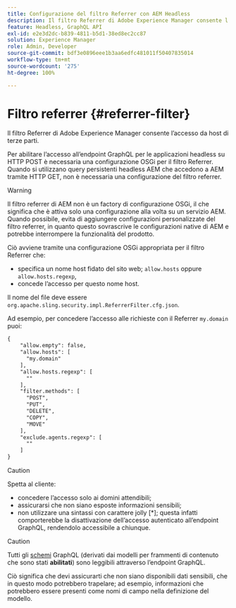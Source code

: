 ```yaml
---
title: Configurazione del filtro Referrer con AEM Headless
description: Il filtro Referrer di Adobe Experience Manager consente l’accesso da host di terze parti. Per abilitare l’accesso all’endpoint GraphQL per le applicazioni headless è necessaria una configurazione OSGi per il filtro Referrer.
feature: Headless, GraphQL API
exl-id: e2e3d2dc-b839-4811-b5d1-38ed8ec2cc87
solution: Experience Manager
role: Admin, Developer
source-git-commit: bdf3e0896eee1b3aa6edfc481011f50407835014
workflow-type: tm+mt
source-wordcount: '275'
ht-degree: 100%

---
```


# Filtro referrer {#referrer-filter}

Il filtro Referrer di Adobe Experience Manager consente l’accesso da host di terze parti.

Per abilitare l’accesso all’endpoint GraphQL per le applicazioni headless su HTTP POST è necessaria una configurazione OSGi per il filtro Referrer. Quando si utilizzano query persistenti headless AEM che accedono a AEM tramite HTTP GET, non è necessaria una configurazione del filtro referrer.

>[!WARNING]
> Il filtro referrer di AEM non è un factory di configurazione OSGi, il che significa che è attiva solo una configurazione alla volta su un servizio AEM. Quando possibile, evita di aggiungere configurazioni personalizzate del filtro referrer, in quanto questo sovrascrive le configurazioni native di AEM e potrebbe interrompere la funzionalità del prodotto.

Ciò avviene tramite una configurazione OSGi appropriata per il filtro Referrer che:

* specifica un nome host fidato del sito web; `allow.hosts` oppure `allow.hosts.regexp`,
* concede l’accesso per questo nome host.

Il nome del file deve essere `org.apache.sling.security.impl.ReferrerFilter.cfg.json`.

Ad esempio, per concedere l’accesso alle richieste con il Referrer `my.domain` puoi:

```xml
{
    "allow.empty": false,
    "allow.hosts": [
      "my.domain"
    ],
    "allow.hosts.regexp": [
      ""
    ],
    "filter.methods": [
      "POST",
      "PUT",
      "DELETE",
      "COPY",
      "MOVE"
    ],
    "exclude.agents.regexp": [
      ""
    ]
}
```

>[!CAUTION]
>
>Spetta al cliente:
>
>* concedere l’accesso solo ai domini attendibili;
>* assicurarsi che non siano esposte informazioni sensibili;
>* non utilizzare una sintassi con carattere jolly [*]; questa infatti comporterebbe la disattivazione dell’accesso autenticato all’endpoint GraphQL, rendendolo accessibile a chiunque.

>[!CAUTION]
>
>Tutti gli [schemi](#schema-generation) GraphQL (derivati dai modelli per frammenti di contenuto che sono stati **abilitati**) sono leggibili attraverso l’endpoint GraphQL.
>
>Ciò significa che devi assicurarti che non siano disponibili dati sensibili, che in questo modo potrebbero trapelare; ad esempio, informazioni che potrebbero essere presenti come nomi di campo nella definizione del modello.
